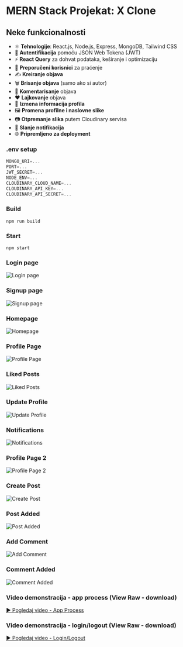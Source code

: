 # MERN Stack Projekat: X Clone

## Neke funkcionalnosti

- ⚛️ **Tehnologije**: React.js, Node.js, Express, MongoDB, Tailwind CSS
- 🔐 **Autentifikacija** pomoću JSON Web Tokena (JWT)
- ⚡ **React Query** za dohvat podataka, keširanje i optimizaciju
- 👥 **Preporučeni korisnici** za praćenje
- ✍️ **Kreiranje objava**
- 🗑️ **Brisanje objava** (samo ako si autor)
- 💬 **Komentarisanje** objava
- ❤️ **Lajkovanje** objava
- 📝 **Izmena informacija profila**
- 🖼️ **Promena profilne i naslovne slike**
- 📷 **Otpremanje slika** putem Cloudinary servisa
- 🔔 **Slanje notifikacija**
- 🌐 **Pripremljeno za deployment**

### .env setup

```js
MONGO_URI=...
PORT=...
JWT_SECRET=...
NODE_ENV=...
CLOUDINARY_CLOUD_NAME=...
CLOUDINARY_API_KEY=...
CLOUDINARY_API_SECRET=...
```

### Build

```shell
npm run build
```

### Start 

```shell
npm start
```

### Login page

![Login page](./frontend/public/project-media/1.%20login.png)

### Signup page

![Signup page](./frontend/public/project-media/2.%20signup.png)

### Homepage

![Homepage](./frontend/public/project-media/3.%20home%20page.png)

### Profile Page

![Profile Page](./frontend/public/project-media/4.%20profile%20page.png)

### Liked Posts

![Liked Posts](./frontend/public/project-media/5.%20liked%20posts.png)

### Update Profile

![Update Profile](./frontend/public/project-media/6.%20update%20profile.png)

### Notifications

![Notifications](./frontend/public/project-media/7.%20notifications.png)

### Profile Page 2

![Profile Page 2](./frontend/public/project-media/8.%20profile%20page%202.png)

### Create Post

![Create Post](./frontend/public/project-media/9.%20create%20post.png)

### Post Added

![Post Added](./frontend/public/project-media/10.%20post%20added.png)

### Add Comment

![Add Comment](./frontend/public/project-media/11.%20add%20comment.png)

### Comment Added

![Comment Added](./frontend/public/project-media/12.%20comment%20added.png)

### Video demonstracija - app process (View Raw - download)

[▶️ Pogledaj video - App Process](./frontend/public/project-media/app%20process%20record.mp4)

### Video demonstracija - login/logout (View Raw - download)

[▶️ Pogledaj video - Login/Logout](./frontend/public/project-media/login%20logout%20record.mp4)
